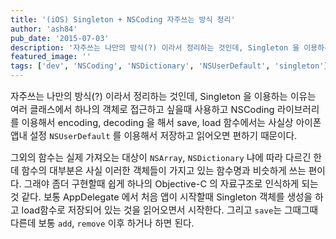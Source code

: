 ```yaml
---
title: '(iOS) Singleton + NSCoding 자주쓰는 방식 정리'
author: 'ash84'
pub_date: '2015-07-03'
description: '자주쓰는 나만의 방식(?) 이라서 정리하는 것인데, Singleton 을 이용하는 이유는 여러 클래스에서 하나의 객체로 접근하고 싶을때 사용하고 NSCoding 라이브러리를 이용해서 encoding, decoding 을 해서 save, load 함수에서는 사실상 아이폰 앱내 설정 `NSUserDefault` 를 이용해서 저장하고 읽어오면 편하'
featured_image: ''
tags: ['dev', 'NSCoding', 'NSDictionary', 'NSUserDefault', 'singleton']
---
```



<script src="https://gist.github.com/AhnSeongHyun/6595420.js"></script>

  
<span style="font-size: 11pt;">자주쓰는 나만의 방식(?) 이라서 정리하는 것인데, Singleton 을 이용하는 이유는 여러 클래스에서 하나의 객체로 접근하고 싶을때 사용하고 NSCoding 라이브러리를 이용해서 encoding, decoding 을 해서 save, load 함수에서는 사실상 아이폰 앱내 설정 `NSUserDefault` 를 이용해서 저장하고 읽어오면 편하기 때문이다. </span>

<span style="font-size: 11pt;">그외의 함수는 실제 가져오는 대상이 `NSArray`, `NSDictionary` 냐에 따라 다르긴 한데 함수의 대부분은 사실 이러한 객체들이 가지고 있는 함수명과 비슷하게 쓰는 편이다. 그래야 좀더 구현할때 쉽게 하나의 Objective-C 의 자료구조로 인식하게 되는것 같다. 보통 AppDelegate 에서 처음 앱이 시작할때 Singleton 객체를 생성을 하고 load함수로 저장되어 있는 것을 읽어오면서 시작한다. 그리고 `save`는 그때그때 다른데 보통 `add`, `remove` 이후 하거나 하면 된다. </span>



